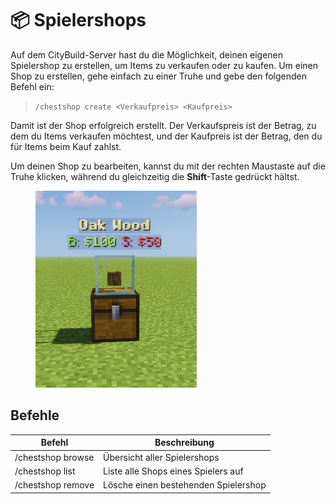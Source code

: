 # 📦 Spielershops

Auf dem CityBuild-Server hast du die Möglichkeit, deinen eigenen Spielershop zu erstellen, um Items zu verkaufen oder zu kaufen. Um einen Shop zu erstellen, gehe einfach zu einer Truhe und gebe den folgenden Befehl ein:

> `/chestshop create <Verkaufpreis> <Kaufpreis>`

Damit ist der Shop erfolgreich erstellt. Der Verkaufspreis ist der Betrag, zu dem du Items verkaufen möchtest, und der Kaufpreis ist der Betrag, den du für Items beim Kauf zahlst.

Um deinen Shop zu bearbeiten, kannst du mit der rechten Maustaste auf die Truhe klicken, während du gleichzeitig die **Shift**-Taste gedrückt hältst.&#x20;

<figure><img src="../../.gitbook/assets/image (6).png" alt="" width="258"><figcaption></figcaption></figure>

## Befehle

| Befehl            | Beschreibung                         |
| ----------------- | ------------------------------------ |
| /chestshop browse | Übersicht aller Spielershops         |
| /chestshop list   | Liste alle Shops eines Spielers auf  |
| /chestshop remove | Lösche einen bestehenden Spielershop |
